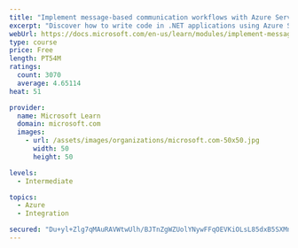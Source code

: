 ```yaml
---
title: "Implement message-based communication workflows with Azure Service Bus"
excerpt: "Discover how to write code in .NET applications using Azure Service Bus for communications that can handle high demand, low bandwidth, and hardware failures."
webUrl: https://docs.microsoft.com/en-us/learn/modules/implement-message-workflows-with-service-bus/
type: course
price: Free
length: PT54M
ratings:
  count: 3070
  average: 4.65114
heat: 51

provider:
  name: Microsoft Learn
  domain: microsoft.com
  images:
    - url: /assets/images/organizations/microsoft.com-50x50.jpg
      width: 50
      height: 50

levels:
  - Intermediate

topics:
  - Azure
  - Integration

secured: "Du+yl+Zlg7qMAuRAVWtwUlh/BJTnZgWZUolYNywFFqOEVKiOLsL85dxB5SXMnO4XuctbkuFnV9Vk7qAo9D/WN9DhTxlhoT1Y0oJyUqotWFHKpdFtTor2HM9PKO5J6cTGa1/tG9kYUXDFpYHiBiCWUjH6Wa96ByWJuhA3Ni+HSTF2oxab9W9PEFTvR/EFmfZ4x1Q9e1br4zrZbvnrF+0W0EvzEdzDv2aAfoZdpiuro2o9PMbItbeAg7TqziD+R9GaGMO69ttbdub1KqZvfIC/KrsiFFI3tKlGoNdWSnv2sZa0AXGqWQoZAd0v0xD0HbiK3gffuZJWB2fV672Ekj40w/zsjery75jwFKB8W8kkanXGxjgcC4yIZxaIovygOgAwtPTyvNgsLWt51iAU7HSbsDFvK+q+LiPKCjWjJCNCNko=;sAeWco/LocksOvZ77zyhyw=="
---
```


